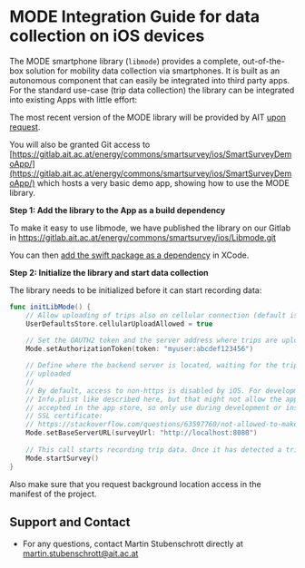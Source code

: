 # MODE Integration Guide for data collection on iOS devices

The MODE smartphone library (`libmode`) provides a complete, out-of-the-box
solution for mobility data collection via smartphones. It is built as an
autonomous component that can easily be integrated into third party apps. For
the standard use-case (trip data collection) the library can be integrated into
existing Apps with little effort:

The most recent version of the MODE library will be provided by AIT
[upon request](mailto:martin.stubenschrott@ait.ac.at). 

You will also be granted Git access to 
[https://gitlab.ait.ac.at/energy/commons/smartsurvey/ios/SmartSurveyDemoApp/](https://gitlab.ait.ac.at/energy/commons/smartsurvey/ios/SmartSurveyDemoApp/)
which hosts a very basic demo app, showing how to use the MODE library.

**Step 1: Add the library to the App as a build dependency**

To make it easy to use libmode, we have published the library on our
Gitlab in https://gitlab.ait.ac.at/energy/commons/smartsurvey/ios/Libmode.git

You can then [add the swift package as a dependency](https://alexandersandberg.com/articles/managing-package-dependencies-with-swift-package-manager-in-xcode/)
in XCode.


**Step 2: Initialize the library and start data collection**

The library needs to be initialized before it can start recording data: 

```swift
func initLibMode() {
    // Allow uploading of trips also on cellular connection (default is Wi-Fi only)
    UserDefaultsStore.cellularUploadAllowed = true
    
    // Set the OAUTH2 token and the server address where trips are uploaded and analyzed.
    Mode.setAuthorizationToken(token: "myuser:abcdef123456")

    // Define where the backend server is located, waiting for the trips to be
    // uploaded
    //
    // By default, access to non-https is disabled by iOS. For development purposes one can change
    // Info.plist like described here, but that might not allow the app to be
    // accepted in the app store, so only use during development or install a local
    // SSL certificate:
    // https://stackoverflow.com/questions/63597760/not-allowed-to-make-request-to-local-host-swift
    Mode.setBaseServerURL(surveyUrl: "http://localhost:8080")
    
    // This call starts recording trip data. Once it has detected a trip, it is uploaded and analyzed
    Mode.startSurvey()
}
```

Also make sure that you request background location access in the manifest of the
project.

## Support and Contact

- For any questions, contact Martin Stubenschrott directly at
  [martin.stubenschrott@ait.ac.at](mailto:martin.stubenschrott@ait.ac.at)